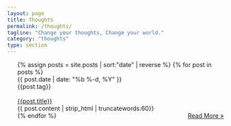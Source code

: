 ```yaml
---
layout: page
title: Thoughts
permalink: /thoughts/
tagline: "Change your thoughts, Change your world."
category: "thoughts"
type: section
---
```


<ul class="post-list" >
  {% assign posts = site.posts | sort:"date" | reverse %}
  {% for post in posts %}
  <div class="post postContent">
    <div  class="postDate"><time datetime="{{ post.date | date_to_xmlschema }}" itemprop="datePublished">{{ post.date | date: "%b %-d, %Y" }}</time>
    </div>
    <div class="postTag">
      {{post.tag}}
    </div>
    <br>
    <div class="postTitle">
    <a class='postLink' href="{{site.url}}{{site.baseurl}}{{post.url}}">{{post.title}}</a>
    </div>
    <div class="postExt">
   {{ post.content | strip_html | truncatewords:60}}
    </div>
    <span class="page-link" style="float:right" ><a href="{{site.url}}{{site.baseurl}}{{post.url}}">Read More »</a></span>
  </div>
	{% endfor %}

</ul>
